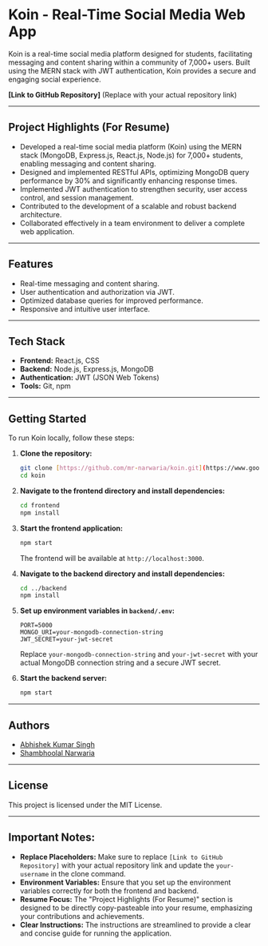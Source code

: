 # Koin - Real-Time Social Media Web App

Koin is a real-time social media platform designed for students, facilitating messaging and content sharing within a community of 7,000+ users. Built using the MERN stack with JWT authentication, Koin provides a secure and engaging social experience.

**[Link to GitHub Repository]** (Replace with your actual repository link)

---

## Project Highlights (For Resume)

* Developed a real-time social media platform (Koin) using the MERN stack (MongoDB, Express.js, React.js, Node.js) for 7,000+ students, enabling messaging and content sharing.
* Designed and implemented RESTful APIs, optimizing MongoDB query performance by 30% and significantly enhancing response times.
* Implemented JWT authentication to strengthen security, user access control, and session management.
* Contributed to the development of a scalable and robust backend architecture.
* Collaborated effectively in a team environment to deliver a complete web application.

---

## Features

* Real-time messaging and content sharing.
* User authentication and authorization via JWT.
* Optimized database queries for improved performance.
* Responsive and intuitive user interface.

---

## Tech Stack

* **Frontend:** React.js, CSS
* **Backend:** Node.js, Express.js, MongoDB
* **Authentication:** JWT (JSON Web Tokens)
* **Tools:** Git, npm

---

## Getting Started

To run Koin locally, follow these steps:

1.  **Clone the repository:**

    ```bash
    git clone [https://github.com/mr-narwaria/koin.git](https://www.google.com/search?q=https://github.com/mr-narwaria/koin.git)
    cd koin
    ```

2.  **Navigate to the frontend directory and install dependencies:**

    ```bash
    cd frontend
    npm install
    ```

3.  **Start the frontend application:**

    ```bash
    npm start
    ```

    The frontend will be available at `http://localhost:3000`.

4.  **Navigate to the backend directory and install dependencies:**

    ```bash
    cd ../backend
    npm install
    ```

5.  **Set up environment variables in `backend/.env`:**

    ```
    PORT=5000
    MONGO_URI=your-mongodb-connection-string
    JWT_SECRET=your-jwt-secret
    ```

    Replace `your-mongodb-connection-string` and `your-jwt-secret` with your actual MongoDB connection string and a secure JWT secret.

6.  **Start the backend server:**

    ```bash
    npm start
    ```

---

## Authors

* [Abhishek Kumar Singh](https://github.com/AbhiSinghiitr)
* [Shambhoolal Narwaria](https://github.com/mr-narwaria)

---

## License

This project is licensed under the MIT License.

---

## Important Notes:

* **Replace Placeholders:** Make sure to replace `[Link to GitHub Repository]` with your actual repository link and update the `your-username` in the clone command.
* **Environment Variables:** Ensure that you set up the environment variables correctly for both the frontend and backend.
* **Resume Focus:** The "Project Highlights (For Resume)" section is designed to be directly copy-pasteable into your resume, emphasizing your contributions and achievements.
* **Clear Instructions:** The instructions are streamlined to provide a clear and concise guide for running the application.
